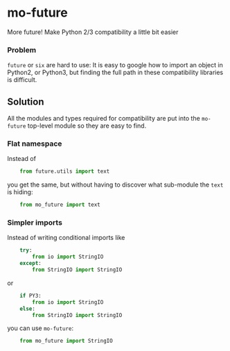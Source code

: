 # mo-future

More future!  Make Python 2/3 compatibility a little bit easier

### Problem 

`future` or `six` are hard to use: It is easy to google how to import an object in Python2, or Python3, but finding the full path in these compatibility libraries is difficult. 

## Solution

All the modules and types required for compatibility are put into the `mo-future` top-level module so they are  easy to find.


### Flat namespace

Instead of 

```python
    from future.utils import text
```

you get the same, but without having to discover what sub-module the `text` is hiding:  

```python
    from mo_future import text
```


### Simpler imports

Instead of writing conditional imports like 

```python
    try:
        from io import StringIO
    except:
        from StringIO import StringIO
```

or 

```python
    if PY3:
        from io import StringIO
    else:
        from StringIO import StringIO
```

you can use `mo-future`:

```python
    from mo_future import StringIO
```


